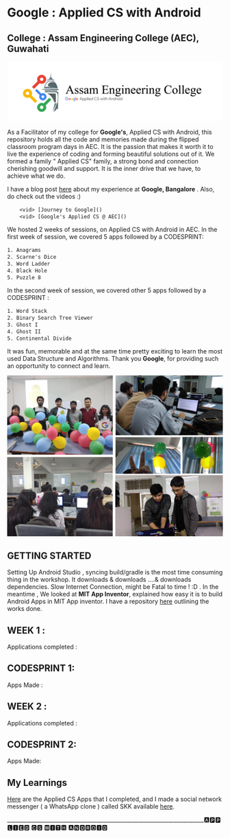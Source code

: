 # Google : Applied CS with Android
College : Assam Engineering College (AEC), Guwahati
-
<img src="https://github.com/SKKSaikia/Applied-CS-with-Android-AEC/blob/master/photo/aec.jpg">

As a Facilitator of my college for <b>Google's</b>, Applied CS with Android, this repository holds all the code and memories made during the flipped classroom program days in AEC. It is the passion that makes it worth it to live the experience of coding and forming beautiful solutions out of it. We formed a family " Applied CS" family, a strong bond and connection cherishing goodwill and support. It is the inner drive that we have, to achieve what we do.

I have a blog post [here]() about my experience at <b>Google, Bangalore</b> . Also, do check out the videos :)

        <vid> [Journey to Google]()
        <vid> [Google's Applied CS @ AEC]()

We hosted 2 weeks of sessions, on Applied CS with Android in AEC. In the first week of session, we covered 5 apps followed by a CODESPRINT:
    
    1. Anagrams
    2. Scarne's Dice
    3. Word Ladder
    4. Black Hole 
    5. Puzzle 8

In the second week of session, we covered other 5 apps followed by a CODESPRINT :

    1. Word Stack
    2. Binary Search Tree Viewer
    3. Ghost I
    4. Ghost II
    5. Continental Divide 
    
It was fun, memorable and at the same time pretty exciting to learn the most used Data Structure and Algorithms. Thank you <b>Google</b>, for providing such an opportunity to connect and learn.

<img src="https://github.com/SKKSaikia/Applied-CS-with-Android-AEC/blob/master/photo/g.jpg">

GETTING STARTED
-

Setting Up Android Studio , syncing build/gradle is the most time consuming thing in the workshop. It downloads & downloads ....& downloads dependencies. Slow Internet Connection, might be Fatal to time ! :D . In the meantime , We looked at <b>MIT App Inventor</b>, explained how easy it is to build Android Apps in MIT App inventor. I have a repository [here](https://github.com/SKKSaikia/MIT-App-Inventor) outlining the works done.

WEEK 1 :
-
Applications completed :

CODESPRINT 1:
-
Apps Made :



WEEK 2 :
-

Applications completed :

CODESPRINT 2:
-

Apps Made:

My Learnings
-

[Here](https://github.com/SKKSaikia/Applied-CS-with-Android-AEC/tree/master/Applied_CS) are the Applied CS Apps that I completed, and I made a social network messenger ( a WhatsApp clone ) called SKK available [here](https://github.com/SKKSaikia/skk).

________________________________________________________________________🅰🅿🅿🅻🅸🅴🅳 🅲🆂 🆆🅸🆃🅷 🅰🅽🅳🆁🅾🅸🅳
